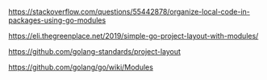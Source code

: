 https://stackoverflow.com/questions/55442878/organize-local-code-in-packages-using-go-modules

https://eli.thegreenplace.net/2019/simple-go-project-layout-with-modules/

https://github.com/golang-standards/project-layout

https://github.com/golang/go/wiki/Modules
